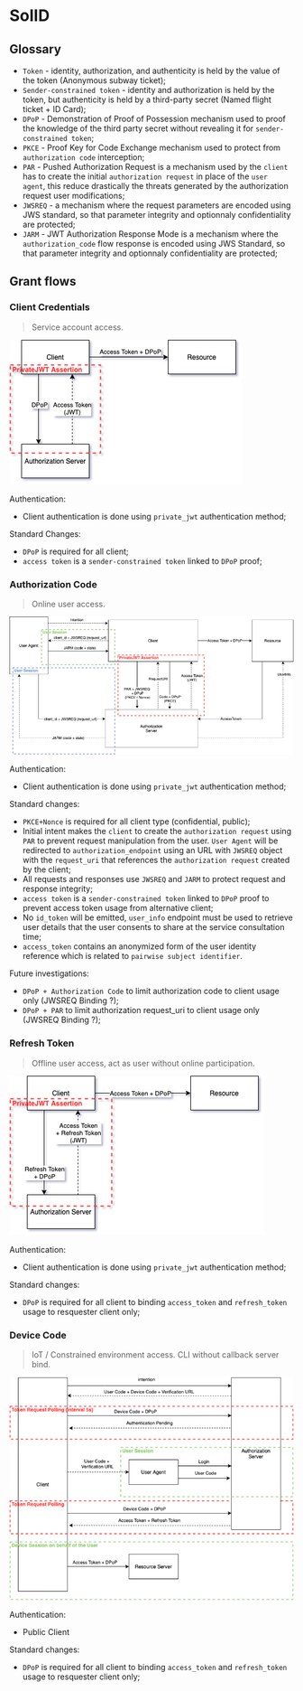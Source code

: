 # SolID

## Glossary

* `Token` - identity, authorization, and authenticity is held by the value of
  the token (Anonymous subway ticket);
* `Sender-constrained token` - identity and authorization is held by the token,
  but authenticity is held by a third-party secret (Named flight ticket + ID Card);
* `DPoP` - Demonstration of Proof of Possession mechanism used to proof the
  knowledge of the third party secret without revealing it for
  `sender-constrained token`;
* `PKCE` - Proof Key for Code Exchange mechanism used to protect from
  `authorization code` interception;
* `PAR` - Pushed Authorization Request is a mechanism used by the `client` has to
  create the initial `authorization request` in place of the `user agent`, this
  reduce drastically the threats generated by the authorization request user
  modifications;
* `JWSREQ` - a mechanism where the request parameters are encoded using JWS
  standard, so that parameter integrity and optionnaly confidentiality are
  protected;
* `JARM` - JWT Authorization Response Mode is a mechanism where the
  `authorization_code` flow response is encoded using JWS Standard, so that
  parameter integrity and optionnaly confidentiality are protected;

## Grant flows

### Client Credentials

> Service account access.

![Overview](./img/SOLID_CC.png)

Authentication:

* Client authentication is done using `private_jwt` authentication method;

Standard Changes:

* `DPoP` is required for all client;
* `access token` is a `sender-constrained token` linked to `DPoP` proof;

### Authorization Code

> Online user access.

![Overview](./img/SOLID_AUTHCODE.png)

Authentication:

* Client authentication is done using `private_jwt` authentication method;

Standard changes:

* `PKCE+Nonce` is required for all client type (confidential, public);
* Initial intent makes the `client` to create the `authorization request` using
  `PAR` to prevent request manipulation from the user. `User Agent` will be
  redirected to `authorization_endpoint` using an URL with `JWSREQ` object with
  the `request_uri` that references the `authorization request` created by the
  client;
* All requests and responses use `JWSREQ` and `JARM` to protect request and
  response integrity;
* `access token` is a `sender-constrained token` linked to `DPoP` proof to
  prevent access token usage from alternative client;
* No `id_token` will be emitted, `user_info` endpoint must be used to retrieve
  user details that the user consents to share at the service consultation time;
* `access_token` contains an anonymized form of the user identity reference which
  is related to `pairwise subject identifier`.

Future investigations:

* `DPoP + Authorization Code` to limit authorization code to client usage only (JWSREQ Binding ?);
* `DPoP + PAR` to limit authorization request_uri to client usage only (JWSREQ Binding ?);

### Refresh Token

> Offline user access, act as user without online participation.

![Overview](./img/SOLID_RT.png)

Authentication:

* Client authentication is done using `private_jwt` authentication method;

Standard changes:

* `DPoP` is required for all client to binding `access_token` and `refresh_token`
  usage to resquester client only;

### Device Code

> IoT / Constrained environment access. CLI without callback server bind.

![Overview](./img/SOLID_DEVICE_CODE.png)

Authentication:

* Public Client

Standard changes:

* `DPoP` is required for all client to binding `access_token` and `refresh_token`
  usage to resquester client only;
